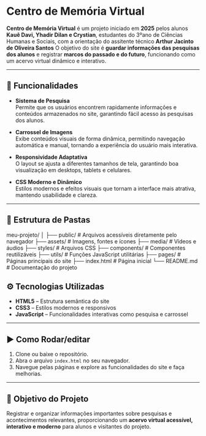 # Centro de Memória Virtual

**Centro de Memória Virtual** é um projeto iniciado em **2025** pelos alunos **Kauê Davi, Yhadir Dilan e Crystian**, estudantes do 3ºano de Ciências Humanas e Sociais, com a orientação do assitente técnico **Arthur Jacinto de Oliveira Santos**
O objetivo do site é **guardar informações das pesquisas dos alunos** e registrar **marcos do passado e do futuro**, funcionando como um acervo virtual dinâmico e interativo.

---

## 📝 Funcionalidades

- **Sistema de Pesquisa**  
  Permite que os usuários encontrem rapidamente informações e conteúdos armazenados no site, garantindo fácil acesso às pesquisas dos alunos.

- **Carrossel de Imagens**  
  Exibe conteúdos visuais de forma dinâmica, permitindo navegação automática e manual, tornando a experiência do usuário mais interativa.

- **Responsividade Adaptativa**  
  O layout se ajusta a diferentes tamanhos de tela, garantindo boa visualização em desktops, tablets e celulares.

- **CSS Moderno e Dinâmico**  
  Estilos modernos e efeitos visuais que tornam a interface mais atrativa, mantendo usabilidade e clareza.

---

## 📂 Estrutura de Pastas

meu-projeto/
│
├── public/ # Arquivos acessíveis diretamente pelo navegador
├── assets/ # Imagens, fontes e ícones
├── media/ # Vídeos e áudios
├── styles/ # Arquivos CSS
├── components/ # Componentes reutilizáveis
├── utils/ # Funções JavaScript utilitárias
├── pages/ # Páginas principais do site
├── index.html # Página inicial
└── README.md # Documentação do projeto


## ⚙️ Tecnologias Utilizadas

- **HTML5** – Estrutura semântica do site  
- **CSS3** – Estilos modernos e responsivos  
- **JavaScript** – Funcionalidades interativas como pesquisa e carrossel  

---

## ▶️ Como Rodar/editar

1. Clone ou baixe o repositório.  
2. Abra o arquivo `index.html` no seu navegador.  
3. Navegue pelas páginas e explore as funcionalidades do site e faça melhorias.


---

## 📌 Objetivo do Projeto

Registrar e organizar informações importantes sobre pesquisas e acontecimentos relevantes, proporcionando um **acervo virtual acessível, interativo e moderno** para alunos e visitantes do projeto.